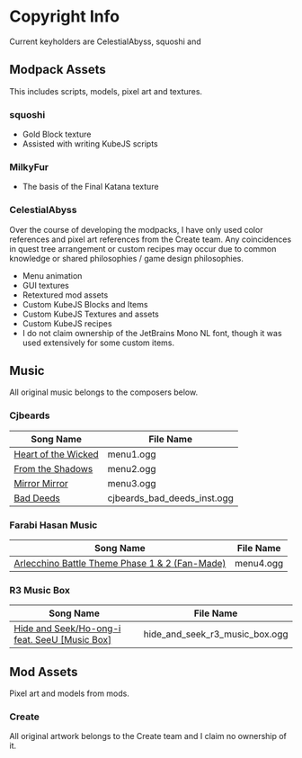 # Copyright Info
Current keyholders are CelestialAbyss, squoshi and 

## Modpack Assets
This includes scripts, models, pixel art and textures.

### squoshi
  - Gold Block texture
  - Assisted with writing KubeJS scripts

### MilkyFur
  - The basis of the Final Katana texture

### CelestialAbyss
Over the course of developing the modpacks, I have only used color references and pixel art references from the Create team. Any coincidences in quest tree arrangement or custom recipes may occur due to common knowledge or shared philosophies / game design philosophies.
  - Menu animation
  - GUI textures
  - Retextured mod assets
  - Custom KubeJS Blocks and Items
  - Custom KubeJS Textures and assets
  - Custom KubeJS recipes
  - I do not claim ownership of the JetBrains Mono NL font, though it was used extensively for some custom items.

## Music
All original music belongs to the composers below.

### Cjbeards
| Song Name | File Name |
| --------- | --------- |
| [Heart of the Wicked](https://www.youtube.com/watch?v=ZsKEZUgKaXg) | menu1.ogg |
| [From the Shadows](https://www.youtube.com/watch?v=m2IA-rXEKPk) | menu2.ogg |
| [Mirror Mirror](https://www.youtube.com/watch?v=u91uppHLfS4) | menu3.ogg |
| [Bad Deeds](https://www.youtube.com/watch?v=prrBvmXmMSY) | cjbeards_bad_deeds_inst.ogg |

### Farabi Hasan Music
| Song Name | File Name |
| --------- | --------- |
| [Arlecchino Battle Theme Phase 1 & 2 (Fan-Made)](https://www.youtube.com/watch?v=1Jj5aAEYSeo) | menu4.ogg |

### R3 Music Box
| Song Name | File Name |
| --------- | --------- |
| [Hide and Seek/Ho-ong-i feat. SeeU [Music Box]](https://www.youtube.com/watch?v=ZCTo2b-KUP8) | hide_and_seek_r3_music_box.ogg |

## Mod Assets
Pixel art and models from mods.

### Create
All original artwork belongs to the Create team and I claim no ownership of it.
